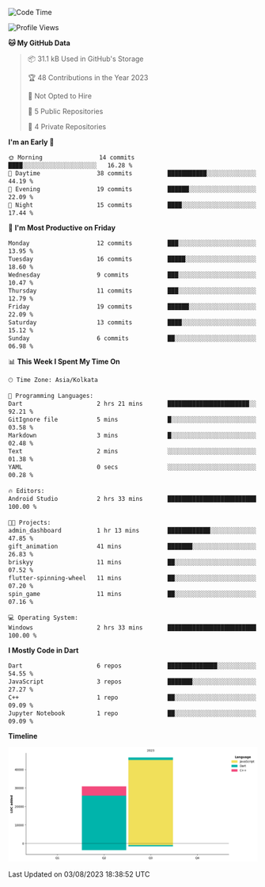 <!--START_SECTION:waka-->
![Code Time](http://img.shields.io/badge/Code%20Time-131%20hrs%2052%20mins-blue)

![Profile Views](http://img.shields.io/badge/Profile%20Views-0-blue)

**🐱 My GitHub Data** 

> 📦 31.1 kB Used in GitHub's Storage 
 > 
> 🏆 48 Contributions in the Year 2023
 > 
> 🚫 Not Opted to Hire
 > 
> 📜 5 Public Repositories 
 > 
> 🔑 4 Private Repositories 
 > 
**I'm an Early 🐤** 

```text
🌞 Morning                14 commits          ████░░░░░░░░░░░░░░░░░░░░░   16.28 % 
🌆 Daytime                38 commits          ███████████░░░░░░░░░░░░░░   44.19 % 
🌃 Evening                19 commits          ██████░░░░░░░░░░░░░░░░░░░   22.09 % 
🌙 Night                  15 commits          ████░░░░░░░░░░░░░░░░░░░░░   17.44 % 
```
📅 **I'm Most Productive on Friday** 

```text
Monday                   12 commits          ███░░░░░░░░░░░░░░░░░░░░░░   13.95 % 
Tuesday                  16 commits          █████░░░░░░░░░░░░░░░░░░░░   18.60 % 
Wednesday                9 commits           ███░░░░░░░░░░░░░░░░░░░░░░   10.47 % 
Thursday                 11 commits          ███░░░░░░░░░░░░░░░░░░░░░░   12.79 % 
Friday                   19 commits          ██████░░░░░░░░░░░░░░░░░░░   22.09 % 
Saturday                 13 commits          ████░░░░░░░░░░░░░░░░░░░░░   15.12 % 
Sunday                   6 commits           ██░░░░░░░░░░░░░░░░░░░░░░░   06.98 % 
```


📊 **This Week I Spent My Time On** 

```text
🕑︎ Time Zone: Asia/Kolkata

💬 Programming Languages: 
Dart                     2 hrs 21 mins       ███████████████████████░░   92.21 % 
GitIgnore file           5 mins              █░░░░░░░░░░░░░░░░░░░░░░░░   03.58 % 
Markdown                 3 mins              █░░░░░░░░░░░░░░░░░░░░░░░░   02.48 % 
Text                     2 mins              ░░░░░░░░░░░░░░░░░░░░░░░░░   01.38 % 
YAML                     0 secs              ░░░░░░░░░░░░░░░░░░░░░░░░░   00.28 % 

🔥 Editors: 
Android Studio           2 hrs 33 mins       █████████████████████████   100.00 % 

🐱‍💻 Projects: 
admin_dashboard          1 hr 13 mins        ████████████░░░░░░░░░░░░░   47.85 % 
gift_animation           41 mins             ███████░░░░░░░░░░░░░░░░░░   26.83 % 
briskyy                  11 mins             ██░░░░░░░░░░░░░░░░░░░░░░░   07.52 % 
flutter-spinning-wheel   11 mins             ██░░░░░░░░░░░░░░░░░░░░░░░   07.20 % 
spin_game                11 mins             ██░░░░░░░░░░░░░░░░░░░░░░░   07.16 % 

💻 Operating System: 
Windows                  2 hrs 33 mins       █████████████████████████   100.00 % 
```

**I Mostly Code in Dart** 

```text
Dart                     6 repos             ██████████████░░░░░░░░░░░   54.55 % 
JavaScript               3 repos             ███████░░░░░░░░░░░░░░░░░░   27.27 % 
C++                      1 repo              ██░░░░░░░░░░░░░░░░░░░░░░░   09.09 % 
Jupyter Notebook         1 repo              ██░░░░░░░░░░░░░░░░░░░░░░░   09.09 % 
```



**Timeline**

![Lines of Code chart](https://raw.githubusercontent.com/sairam030/sairam030/main/assets/bar_graph.png)


 Last Updated on 03/08/2023 18:38:52 UTC
<!--END_SECTION:waka-->
